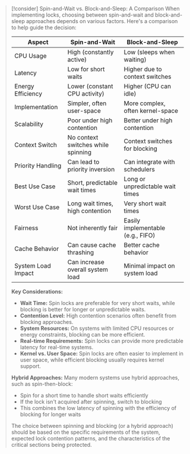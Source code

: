 > [!consider] Spin-and-Wait vs. Block-and-Sleep: A Comparison
> When implementing locks, choosing between spin-and-wait and block-and-sleep approaches depends on various factors. Here's a comparison to help guide the decision:
> 
> | Aspect                 | Spin-and-Wait                     | Block-and-Sleep                   |
> |------------------------|-----------------------------------|-----------------------------------|
> | CPU Usage              | High (constantly active)          | Low (sleeps when waiting)         |
> | Latency                | Low for short waits               | Higher due to context switches    |
> | Energy Efficiency      | Lower (constant CPU activity)     | Higher (CPU can idle)             |
> | Implementation         | Simpler, often user-space         | More complex, often kernel-space  |
> | Scalability            | Poor under high contention        | Better under high contention      |
> | Context Switch         | No context switches while spinning| Context switches for blocking     |
> | Priority Handling      | Can lead to priority inversion    | Can integrate with schedulers     |
> | Best Use Case          | Short, predictable wait times     | Long or unpredictable wait times  |
> | Worst Use Case         | Long wait times, high contention  | Very short wait times             |
> | Fairness               | Not inherently fair               | Easily implementable (e.g., FIFO) |
> | Cache Behavior         | Can cause cache thrashing         | Better cache behavior             |
> | System Load Impact     | Can increase overall system load  | Minimal impact on system load     |
> 
> **Key Considerations:**
> - **Wait Time:** Spin locks are preferable for very short waits, while blocking is better for longer or unpredictable waits.
> - **Contention Level:** High contention scenarios often benefit from blocking approaches.
> - **System Resources:** On systems with limited CPU resources or energy constraints, blocking can be more efficient.
> - **Real-time Requirements:** Spin locks can provide more predictable latency for real-time systems.
> - **Kernel vs. User Space:** Spin locks are often easier to implement in user space, while efficient blocking usually requires kernel support.
> 
> **Hybrid Approaches:**
> Many modern systems use hybrid approaches, such as spin-then-block:
> - Spin for a short time to handle short waits efficiently
> - If the lock isn't acquired after spinning, switch to blocking
> - This combines the low latency of spinning with the efficiency of blocking for longer waits
> 
> The choice between spinning and blocking (or a hybrid approach) should be based on the specific requirements of the system, expected lock contention patterns, and the characteristics of the critical sections being protected.
